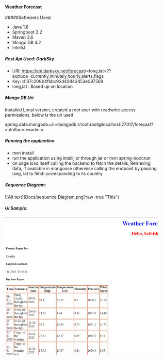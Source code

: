 #### Weather Forecast
#####Softwares Used:
* Java 1.8
* Springboot 2.2
* Maven 3.6
* Mongo DB 4.2
* IntelliJ
##### Rest Api Used: DarkSky
* URI: https://api.darksky.net/forecast<key>/<long,lat>??exclude=currently,minutely,hourly,alerts,flags
* Key: d137c208b4fbbc92d40d43453e087568
* long,lat : Based up on location

##### Mongo DB Uri
<p> Installed Local version, created a root user with readwrite
access permissions, below is the uri used</p>
spring.data.mongodb.uri=mongodb://root:root@localhost:27017/forecast?authSource=admin

##### Running the application

* mvn install
* run the application using intellij or through jar or mvn spring-boot:run
* on page load itself calling the backend to fetch the details,
Retrieving data, if available in mongoose otherwise calling 
the endpoint by passing lang, lat to fetch corresponding to its country

##### Sequence Diagram:
![Alt text](Docs/sequence Diagram.png?raw=true "Title")


##### UI Sample:
![Alt text](Docs/UI_thymeleaf.png?raw=true "Title")

